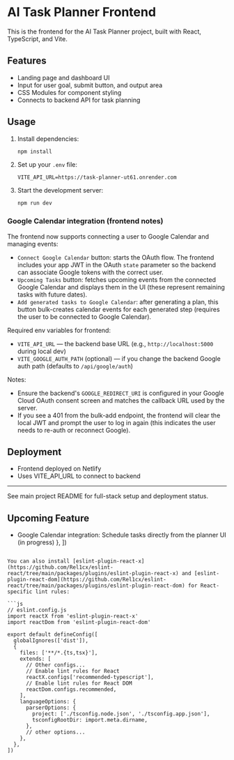 
# AI Task Planner Frontend

This is the frontend for the AI Task Planner project, built with React, TypeScript, and Vite.

## Features
- Landing page and dashboard UI
- Input for user goal, submit button, and output area
- CSS Modules for component styling
- Connects to backend API for task planning

## Usage

1. Install dependencies:
   ```sh
   npm install
   ```
2. Set up your `.env` file:
   ```env
   VITE_API_URL=https://task-planner-ut61.onrender.com
   ```
3. Start the development server:
   ```sh
   npm run dev
   ```

### Google Calendar integration (frontend notes)
The frontend now supports connecting a user to Google Calendar and managing events:

- `Connect Google Calendar` button: starts the OAuth flow. The frontend includes your app JWT in the OAuth `state` parameter so the backend can associate Google tokens with the correct user.
- `Upcoming Tasks` button: fetches upcoming events from the connected Google Calendar and displays them in the UI (these represent remaining tasks with future dates).
- `Add generated tasks to Google Calendar`: after generating a plan, this button bulk-creates calendar events for each generated step (requires the user to be connected to Google Calendar).

Required env variables for frontend:
- `VITE_API_URL` — the backend base URL (e.g., `http://localhost:5000` during local dev)
- `VITE_GOOGLE_AUTH_PATH` (optional) — if you change the backend Google auth path (defaults to `/api/google/auth`)

Notes:
- Ensure the backend's `GOOGLE_REDIRECT_URI` is configured in your Google Cloud OAuth consent screen and matches the callback URL used by the server.
- If you see a 401 from the bulk-add endpoint, the frontend will clear the local JWT and prompt the user to log in again (this indicates the user needs to re-auth or reconnect Google).

## Deployment

- Frontend deployed on Netlify
- Uses VITE_API_URL to connect to backend

---

See main project README for full-stack setup and deployment status.

## Upcoming Feature

- Google Calendar integration: Schedule tasks directly from the planner UI (in progress)
  },
])
```

You can also install [eslint-plugin-react-x](https://github.com/Rel1cx/eslint-react/tree/main/packages/plugins/eslint-plugin-react-x) and [eslint-plugin-react-dom](https://github.com/Rel1cx/eslint-react/tree/main/packages/plugins/eslint-plugin-react-dom) for React-specific lint rules:

```js
// eslint.config.js
import reactX from 'eslint-plugin-react-x'
import reactDom from 'eslint-plugin-react-dom'

export default defineConfig([
  globalIgnores(['dist']),
  {
    files: ['**/*.{ts,tsx}'],
    extends: [
      // Other configs...
      // Enable lint rules for React
      reactX.configs['recommended-typescript'],
      // Enable lint rules for React DOM
      reactDom.configs.recommended,
    ],
    languageOptions: {
      parserOptions: {
        project: ['./tsconfig.node.json', './tsconfig.app.json'],
        tsconfigRootDir: import.meta.dirname,
      },
      // other options...
    },
  },
])
```
